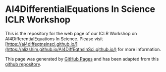 # AI4DifferentialEquations In Science ICLR Workshop

This is the repository for the web page of our ICLR Workshop on
AI4DifferentialEquations In Science. Please visit
[https://ai4diffeqtnsinsci.github.io/](https://alizshim.github.io/AI4DiffEqtnsInSci.github.io/)
for more information.

This page was generated by [GitHub Pages](https://pages.github.com/) and has been adapted from this [github repository](https://github.com/gt-rl/gt-rl.github.io).
